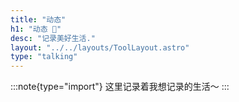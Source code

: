 ```yaml
---
title: "动态"
h1: "动态 🥫"
desc: "记录美好生活."
layout: "../../layouts/ToolLayout.astro"
type: "talking"
---
```


:::note{type="import"}
这里记录着我想记录的生活～
:::
